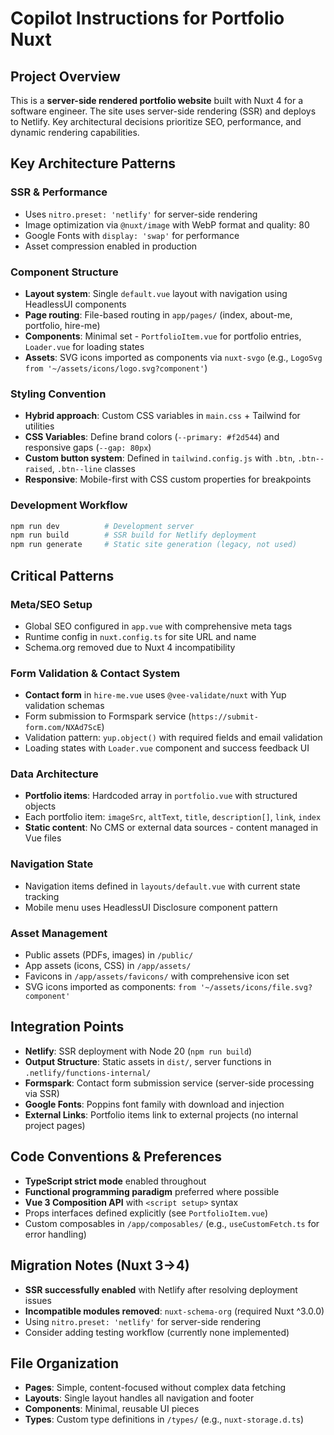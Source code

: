 # Copilot Instructions for Portfolio Nuxt

## Project Overview

This is a **server-side rendered portfolio website** built with Nuxt 4 for a software engineer. The site uses server-side rendering (SSR) and deploys to Netlify. Key architectural decisions prioritize SEO, performance, and dynamic rendering capabilities.

## Key Architecture Patterns

### SSR & Performance

- Uses `nitro.preset: 'netlify'` for server-side rendering
- Image optimization via `@nuxt/image` with WebP format and quality: 80
- Google Fonts with `display: 'swap'` for performance
- Asset compression enabled in production

### Component Structure

- **Layout system**: Single `default.vue` layout with navigation using HeadlessUI components
- **Page routing**: File-based routing in `app/pages/` (index, about-me, portfolio, hire-me)
- **Components**: Minimal set - `PortfolioItem.vue` for portfolio entries, `Loader.vue` for loading states
- **Assets**: SVG icons imported as components via `nuxt-svgo` (e.g., `LogoSvg from '~/assets/icons/logo.svg?component'`)

### Styling Convention

- **Hybrid approach**: Custom CSS variables in `main.css` + Tailwind for utilities
- **CSS Variables**: Define brand colors (`--primary: #f2d544`) and responsive gaps (`--gap: 80px`)
- **Custom button system**: Defined in `tailwind.config.js` with `.btn`, `.btn--raised`, `.btn--line` classes
- **Responsive**: Mobile-first with CSS custom properties for breakpoints

### Development Workflow

```bash
npm run dev          # Development server
npm run build        # SSR build for Netlify deployment
npm run generate     # Static site generation (legacy, not used)
```

## Critical Patterns

### Meta/SEO Setup

- Global SEO configured in `app.vue` with comprehensive meta tags
- Runtime config in `nuxt.config.ts` for site URL and name
- Schema.org removed due to Nuxt 4 incompatibility

### Form Validation & Contact System

- **Contact form** in `hire-me.vue` uses `@vee-validate/nuxt` with Yup validation schemas
- Form submission to Formspark service (`https://submit-form.com/NXAd7ScE`)
- Validation pattern: `yup.object()` with required fields and email validation
- Loading states with `Loader.vue` component and success feedback UI

### Data Architecture

- **Portfolio items**: Hardcoded array in `portfolio.vue` with structured objects
- Each portfolio item: `imageSrc`, `altText`, `title`, `description[]`, `link`, `index`
- **Static content**: No CMS or external data sources - content managed in Vue files

### Navigation State

- Navigation items defined in `layouts/default.vue` with current state tracking
- Mobile menu uses HeadlessUI Disclosure component pattern

### Asset Management

- Public assets (PDFs, images) in `/public/`
- App assets (icons, CSS) in `/app/assets/`
- Favicons in `/app/assets/favicons/` with comprehensive icon set
- SVG icons imported as components: `from '~/assets/icons/file.svg?component'`

## Integration Points

- **Netlify**: SSR deployment with Node 20 (`npm run build`)
- **Output Structure**: Static assets in `dist/`, server functions in `.netlify/functions-internal/`
- **Formspark**: Contact form submission service (server-side processing via SSR)
- **Google Fonts**: Poppins font family with download and injection
- **External Links**: Portfolio items link to external projects (no internal project pages)

## Code Conventions & Preferences

- **TypeScript strict mode** enabled throughout
- **Functional programming paradigm** preferred where possible
- **Vue 3 Composition API** with `<script setup>` syntax
- Props interfaces defined explicitly (see `PortfolioItem.vue`)
- Custom composables in `/app/composables/` (e.g., `useCustomFetch.ts` for error handling)

## Migration Notes (Nuxt 3→4)

- **SSR successfully enabled** with Netlify after resolving deployment issues
- **Incompatible modules removed**: `nuxt-schema-org` (required Nuxt ^3.0.0)
- Using `nitro.preset: 'netlify'` for server-side rendering
- Consider adding testing workflow (currently none implemented)

## File Organization

- **Pages**: Simple, content-focused without complex data fetching
- **Layouts**: Single layout handles all navigation and footer
- **Components**: Minimal, reusable UI pieces
- **Types**: Custom type definitions in `/types/` (e.g., `nuxt-storage.d.ts`)

